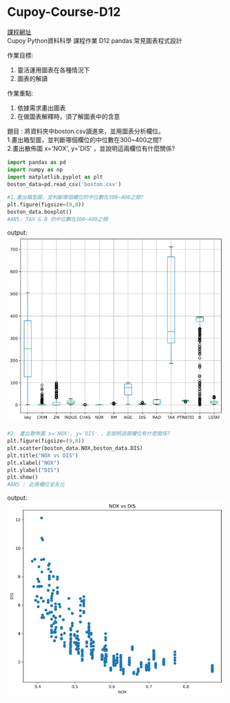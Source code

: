 # Cupoy-Course-D12
[課程網址](https://www.cupoy.com/marathon-mission/00000174C4BC1B93000000016375706F795F70726572656C656173654355/00000176E0BA8B3C000000146375706F795F72656C656173654349/)  
Cupoy Python資料科學 課程作業 D12 pandas 常見圖表程式設計</br>

作業目標:<br>
1. 靈活運用圖表在各種情況下  
2. 圖表的解讀  

作業重點:<br>
1. 依據需求畫出圖表<br>
2. 在做圖表解釋時，須了解圖表中的含意  

題目 : 將資料夾中boston.csv讀進來，並用圖表分析欄位。<br>
1.畫出箱型圖，並判斷哪個欄位的中位數在300~400之間?<br>
2.畫出散佈圖 x='NOX', y='DIS' ，並說明這兩欄位有什麼關係?  

```py
import pandas as pd
import numpy as np
import matplotlib.pyplot as plt
boston_data=pd.read_csv('boston.csv')
```

```py
#1.畫出箱型圖，並判斷哪個欄位的中位數在300~400之間?
plt.figure(figsize=(9,8))
boston_data.boxplot()
#ANS: TAX & B 的中位數在300~400之間
```

output:
![out2](plot02.png)

```py
#2. 畫出散佈圖 x='NOX', y='DIS' ，並說明這兩欄位有什麼關係?
plt.figure(figsize=(9,8))
plt.scatter(boston_data.NOX,boston_data.DIS)
plt.title("NOX vs DIS")
plt.xlabel("NOX")
plt.ylabel("DIS")
plt.show()
#ANS : 此兩欄位呈反比
```

output:
![out3](plot03.png)
